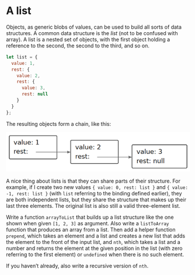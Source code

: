 # A list

Objects, as generic blobs of values, can be used to build all sorts of data structures. A common data structure is the *list* (not to be confused with array). A
list is a nested set of objects, with the first object holding a reference to the
second, the second to the third, and so on.

```js
let list = {
  value: 1,
  rest: {
    value: 2,
    rest: {
      value: 3,
      rest: null
    }
  }
};
```

The resulting objects form a chain, like this:

![linked list diagram](./linked-list.png)

A nice thing about lists is that they can share parts of their structure. For example, if I create two new values `{ value: 0, rest: list }` and `{ value: -1, rest: list }` (with `list` referring to the binding defined earlier), they are both independent lists, but they share the structure that makes up their last three elements. The original list is also still a valid three-element list.

Write a function `arrayToList` that builds up a list structure like the one shown when given `[1, 2, 3]` as argument. Also write a `listToArray` function that produces an array from a list. Then add a helper function `prepend`, which takes an element and a list and creates a new list that adds the element to the front of the input list, and `nth`, which takes a list and a number and returns the element at the given position in the list (with zero referring to the first element) or `undefined` when there is no such element.

If you haven’t already, also write a recursive version of `nth`.

